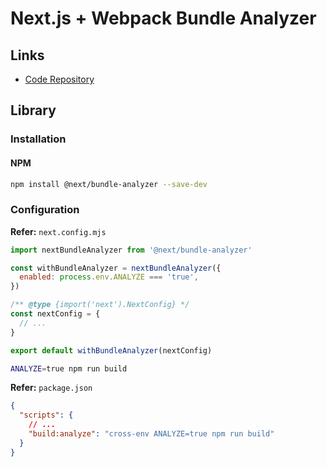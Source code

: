 # Next.js + Webpack Bundle Analyzer

## Links

- [Code Repository](https://github.com/vercel/next.js/tree/canary/packages/next-bundle-analyzer)

## Library

### Installation

#### NPM

```sh
npm install @next/bundle-analyzer --save-dev
```

### Configuration

**Refer:** `next.config.mjs`

```mjs
import nextBundleAnalyzer from '@next/bundle-analyzer'

const withBundleAnalyzer = nextBundleAnalyzer({
  enabled: process.env.ANALYZE === 'true',
})

/** @type {import('next').NextConfig} */
const nextConfig = {
  // ...
}

export default withBundleAnalyzer(nextConfig)
```

```sh
ANALYZE=true npm run build
```

**Refer:** `package.json`

```json
{
  "scripts": {
    // ...
    "build:analyze": "cross-env ANALYZE=true npm run build"
  }
}
```
